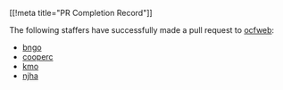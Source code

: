 [[!meta title="PR Completion Record"]]

The following staffers have successfully made a pull request to
[ocfweb](https://github.com/ocf/ocfweb):

<!-- Please keep this list alphabetical! -->

- [bngo](https://github.com/ocf/ocfweb/pull/578)
- [cooperc](https://github.com/ocf/ocfweb/pull/569)
- [kmo](https://github.com/ocf/ocfweb/pull/588)
- [njha](https://github.com/ocf/ocfweb/pull/598)
